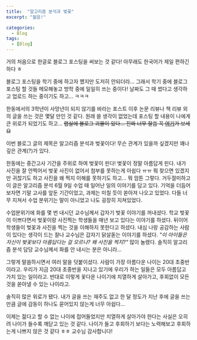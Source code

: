 ```yaml
---
title:  "알고리즘 분석과 벚꽃"
excerpt: "젊음!"

categories:
  - Blog
tags:
  - [Blog]
---
```


거의 처음으로 한글로 블로그 포스팅을 써보는 것 같다! 
아무래도 한국어가 제일 편하긴하다 ㅎ <br>

블로그 포스팅을 학기 중에 하고자 헀지만 도저히 안되더라... 그래서 학기 중에 블로그 포스팅 할 것들 메모해놓고 방학 중에 일일히 쓰는 중이다! 날짜도 그 때 썼다고 생각하고 업로드 하는 중이기도 하고... ㅋㅋㅋ<br>

한동에서의 3학년이 사망년이 되지 않기를 바라는 포스트 이후 논문 리뷰나 책 리뷰 외의 글을 쓰는 것은 몇달 만인 것 같다. 원래 쓸 생각이 없었는데 포스팅 할 내용이 나에게 큰 위로가 되었기도 하고... ~~랩실에 블로그 괴물이 있다... 진짜 너무 잘씀 꼭 [여기](https://0neand0nly.github.io/)가 보세요~~

이번 블로그 글의 제목은 알고리즘 분석과 벚꽃이다! 무슨 관계가 있을까 싶겠지만 꽤나 깊은 관계(?)가 있다. 

한동에는 중간고사 기간을 주위로 하여 벚꽃이 핀다! 벚꽃이 정말 아름답게 핀다. 내가 사진을 잘 안찍어서 벚꽃 사진이 없어서 첨부를 못하는게 아쉽다 ㅠㅠ 뭐 찾으면 있겠지만 귀찮기도 하고 사진을 왜 찍지 이해를 못하기도 하고... 뭐 암튼 그렇다. 거두절미하고 이 글은 알고리즘 분석 6월 9일 수업 때 일어난 일의 이야기를 담고 있다. 기억을 더듬어보자면 기말 고사를 앞둔 기간이었고, 과제는 미칠 듯이 쏟아져 나오고 있었다. 다들 너무 지쳐서 수업 분위기는 말이 아니었고 나도 굉장히 지쳐있었다. 

수업분위기에 화를 몇 번 내시던 교수님께서 갑자기 벚꽃 이야기를 꺼내셨다. 학교 벚꽃이 이쁘다면서 벚꽃이랑 사진찍는 학생들을 매년 보고 있다는 이야기를 하셨다. 뒤이어 학생들이 벚꽃과 사진을 찍는 것을 이해하지 못한다고 하셨다. 내심 나랑 공감하는 사람이 있다는 생각이 드는 찰나 교수님은 갑자기 닭살돋는 이야기를 하셨다. *"이 아이들은 자신이 벚꽃보다 아름답다는 걸 모르나? 왜 사진을 찍지?"* 많이 놀랬다. 솔직히 알고리즘 분석 담당 교수님께서 화를 안 내시는 분은 아니라... 

그렇게 말씀하시면서 여러 말을 덧붙이셨다. 사람이 가장 아름다운 나이는 20대 초중반이라고. 우리가 지금 20대 초중반을 지나고 있기에 우리가 하는 일들은 모두 아름답고 가치 있는 일이라고. 반대로 이렇게 꽃다운 나이기에 치열하게 살아가고, 후회없이 모든 것을 쏟아낼 수 있는 나이라고. 

솔직히 많은 위로가 됐다. 내가 글을 쓰는 재주도 없고 한 달 정도가 지난 후에 글을 쓰는 만큼 글에 감동이 하나도 묻어있지 않는게 너무 아쉽다...

이제는 젊다고 할 수 없는 나이에 접어들었지만 치열하게 살아가야 한다는 사실은 오히려 나이가 들수록 깨닫고 있는 것 같다. 나이가 들고 후회하기 보다는 노력해보고 후회하는게 나쁘지 않은 것 같다 ㅎㅎ 교수님 감사합니다!